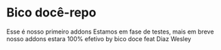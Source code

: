 Bico docê-repo
=========================

Esse é nosso primeiro addons
Estamos em fase de testes, mais em breve nosso addons estara 100% efetivo
by bico doce feat Diaz Wesley